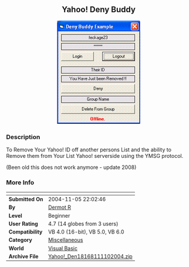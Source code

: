 ﻿<div align="center">

## Yahoo\! Deny Buddy

<img src="PIC20041110958455862.GIF">
</div>

### Description

To Remove Your Yahoo! ID off another persons List and the ability to Remove them from Your List Yahoo! serverside using the YMSG protocol.

(Been old this does not work anymore - update 2008)
 
### More Info
 


<span>             |<span>
---                |---
**Submitted On**   |2004-11-05 22:02:46
**By**             |[Dermot R](https://github.com/Planet-Source-Code/PSCIndex/blob/master/ByAuthor/dermot-r.md)
**Level**          |Beginner
**User Rating**    |4.7 (14 globes from 3 users)
**Compatibility**  |VB 4\.0 \(16\-bit\), VB 5\.0, VB 6\.0
**Category**       |[Miscellaneous](https://github.com/Planet-Source-Code/PSCIndex/blob/master/ByCategory/miscellaneous__1-1.md)
**World**          |[Visual Basic](https://github.com/Planet-Source-Code/PSCIndex/blob/master/ByWorld/visual-basic.md)
**Archive File**   |[Yahoo\!\_Den18168111102004\.zip](https://github.com/Planet-Source-Code/dermot-r-yahoo-deny-buddy__1-57185/archive/master.zip)








